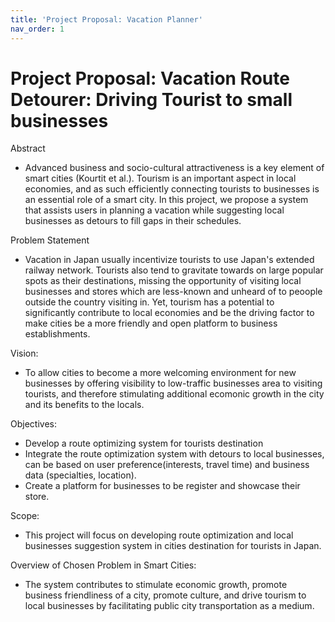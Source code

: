 ```yaml
---
title: 'Project Proposal: Vacation Planner'
nav_order: 1
---
```


# Project Proposal: Vacation Route Detourer: Driving Tourist to small businesses

Abstract
- Advanced business and socio-cultural attractiveness is a key element of smart cities (Kourtit et al.). Tourism is an important aspect in local economies, and as such efficiently connecting tourists to businesses is an essential role of a smart city. In this project, we propose a system that assists users in planning a vacation while suggesting local businesses as detours to fill gaps in their schedules.

Problem Statement
- Vacation in Japan usually incentivize tourists to use Japan's extended railway network. Tourists also tend to gravitate towards on large popular spots as their destinations, missing the opportunity of visiting local businesses and stores which are less-known and unheard of to peoople outside the country visiting in. Yet, tourism has a potential to significantly contribute to local economies and be the driving factor to make cities be a more friendly and open platform to business establishments.

Vision:
- To allow cities to become a more welcoming environment for new businesses by offering visibility to low-traffic businesses area to visiting tourists, and therefore stimulating additional ecomonic growth in the city and its benefits to the locals.

Objectives:
- Develop a route optimizing system for tourists destination
- Integrate the route optimization system with detours to local businesses, can be based on user preference(interests, travel time) and business data (specialties, location).
- Create a platform for businesses to be register and showcase their store.

Scope:
- This project will focus on developing route optimization and local businesses suggestion system in cities destination for tourists in Japan.

Overview of Chosen Problem in Smart Cities:
- The system contributes to stimulate economic growth, promote business friendliness of a city, promote culture, and drive tourism to local businesses by facilitating public city transportation as a medium. 




